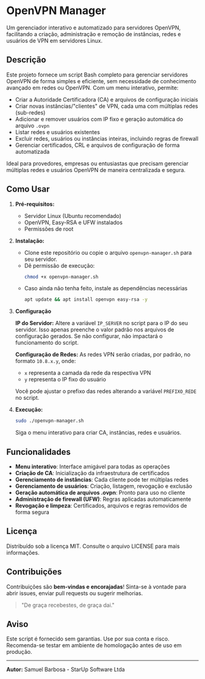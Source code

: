 #  OpenVPN Manager

Um gerenciador interativo e automatizado para servidores OpenVPN, facilitando a criação, administração e remoção de instâncias, redes e usuários de VPN em servidores Linux.

## Descrição

Este projeto fornece um script Bash completo para gerenciar servidores OpenVPN de forma simples e eficiente, sem necessidade de conhecimento avançado em redes ou OpenVPN. Com um menu interativo, permite:

- Criar a Autoridade Certificadora (CA) e arquivos de configuração iniciais
- Criar novas instâncias/"clientes" de VPN, cada uma com múltiplas redes (sub-redes)
- Adicionar e remover usuários com IP fixo e geração automática do arquivo `.ovpn`
- Listar redes e usuários existentes
- Excluir redes, usuários ou instâncias inteiras, incluindo regras de firewall
- Gerenciar certificados, CRL e arquivos de configuração de forma automatizada

Ideal para provedores, empresas ou entusiastas que precisam gerenciar múltiplas redes e usuários OpenVPN de maneira centralizada e segura.



## Como Usar

1. **Pré-requisitos:**
   - Servidor Linux (Ubuntu recomendado)
   - OpenVPN, Easy-RSA e UFW instalados
   - Permissões de root

2. **Instalação:**
   - Clone este repositório ou copie o arquivo `openvpn-manager.sh` para seu servidor.
   - Dê permissão de execução:
     ```bash
     chmod +x openvpn-manager.sh
     ```
   - Caso ainda não tenha feito, instale as dependências necessárias
     ```bash
     apt update && apt install openvpn easy-rsa -y
     ```

3. **Configuração**
   
   **IP do Servidor:** Altere a variável `IP_SERVER` no script para o IP do seu servidor. Isso apenas preenche o valor padrão nos arquivos de configuração gerados. Se não configurar, não impactará o funcionamento do script.

   **Configuração de Redes:** As redes VPN serão criadas, por padrão, no formato `10.8.x.y`, onde:
   - `x` representa a camada da rede da respectiva VPN
   - `y` representa o IP fixo do usuário

   Você pode ajustar o prefixo das redes alterando a variável `PREFIXO_REDE` no script.

4. **Execução:**
   ```bash
   sudo ./openvpn-manager.sh
   ```
   Siga o menu interativo para criar CA, instâncias, redes e usuários.

## Funcionalidades

- **Menu interativo**: Interface amigável para todas as operações
- **Criação de CA**: Inicialização da infraestrutura de certificados
- **Gerenciamento de instâncias**: Cada cliente pode ter múltiplas redes
- **Gerenciamento de usuários**: Criação, listagem, revogação e exclusão
- **Geração automática de arquivos .ovpn**: Pronto para uso no cliente
- **Administração de firewall (UFW)**: Regras aplicadas automaticamente
- **Revogação e limpeza**: Certificados, arquivos e regras removidos de forma segura

## Licença

Distribuído sob a licença MIT. Consulte o arquivo LICENSE para mais informações.

## Contribuições

Contribuições são **bem-vindas e encorajadas**! Sinta-se à vontade para abrir issues, enviar pull requests ou sugerir melhorias.

> "De graça recebestes, de graça dai."

## Aviso

Este script é fornecido sem garantias. Use por sua conta e risco. Recomenda-se testar em ambiente de homologação antes de uso em produção.

---

**Autor:** Samuel Barbosa - StarUp Software Ltda

